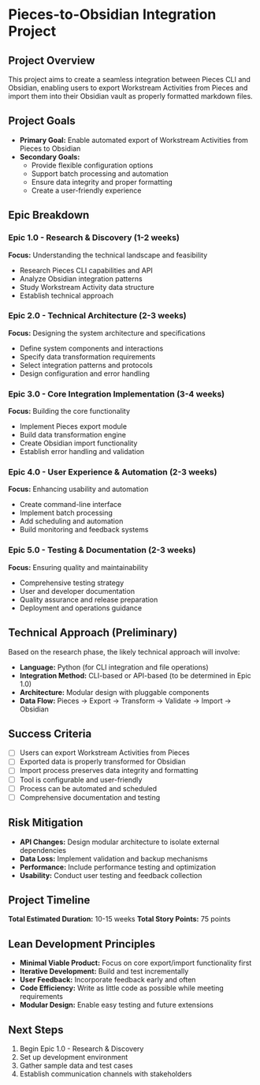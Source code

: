 # Pieces-to-Obsidian Integration Project

## Project Overview
This project aims to create a seamless integration between Pieces CLI and Obsidian, enabling users to export Workstream Activities from Pieces and import them into their Obsidian vault as properly formatted markdown files.

## Project Goals
- **Primary Goal:** Enable automated export of Workstream Activities from Pieces to Obsidian
- **Secondary Goals:** 
  - Provide flexible configuration options
  - Support batch processing and automation
  - Ensure data integrity and proper formatting
  - Create a user-friendly experience

## Epic Breakdown

### Epic 1.0 - Research & Discovery (1-2 weeks)
**Focus:** Understanding the technical landscape and feasibility
- Research Pieces CLI capabilities and API
- Analyze Obsidian integration patterns
- Study Workstream Activity data structure
- Establish technical approach

### Epic 2.0 - Technical Architecture (2-3 weeks)
**Focus:** Designing the system architecture and specifications
- Define system components and interactions
- Specify data transformation requirements
- Select integration patterns and protocols
- Design configuration and error handling

### Epic 3.0 - Core Integration Implementation (3-4 weeks)
**Focus:** Building the core functionality
- Implement Pieces export module
- Build data transformation engine
- Create Obsidian import functionality
- Establish error handling and validation

### Epic 4.0 - User Experience & Automation (2-3 weeks)
**Focus:** Enhancing usability and automation
- Create command-line interface
- Implement batch processing
- Add scheduling and automation
- Build monitoring and feedback systems

### Epic 5.0 - Testing & Documentation (2-3 weeks)
**Focus:** Ensuring quality and maintainability
- Comprehensive testing strategy
- User and developer documentation
- Quality assurance and release preparation
- Deployment and operations guidance

## Technical Approach (Preliminary)
Based on the research phase, the likely technical approach will involve:
- **Language:** Python (for CLI integration and file operations)
- **Integration Method:** CLI-based or API-based (to be determined in Epic 1.0)
- **Architecture:** Modular design with pluggable components
- **Data Flow:** Pieces → Export → Transform → Validate → Import → Obsidian

## Success Criteria
- [ ] Users can export Workstream Activities from Pieces
- [ ] Exported data is properly transformed for Obsidian
- [ ] Import process preserves data integrity and formatting
- [ ] Tool is configurable and user-friendly
- [ ] Process can be automated and scheduled
- [ ] Comprehensive documentation and testing

## Risk Mitigation
- **API Changes:** Design modular architecture to isolate external dependencies
- **Data Loss:** Implement validation and backup mechanisms
- **Performance:** Include performance testing and optimization
- **Usability:** Conduct user testing and feedback collection

## Project Timeline
**Total Estimated Duration:** 10-15 weeks
**Total Story Points:** 75 points

## Lean Development Principles
- **Minimal Viable Product:** Focus on core export/import functionality first
- **Iterative Development:** Build and test incrementally
- **User Feedback:** Incorporate feedback early and often
- **Code Efficiency:** Write as little code as possible while meeting requirements
- **Modular Design:** Enable easy testing and future extensions

## Next Steps
1. Begin Epic 1.0 - Research & Discovery
2. Set up development environment
3. Gather sample data and test cases
4. Establish communication channels with stakeholders